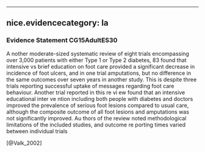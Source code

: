 
---
nice.evidencecategory: Ia
---

### Evidence Statement CG15AdultES30
A nother moderate-sized systematic review of eight trials encompassing over 3,000 patients with either Type 1 or Type 2 diabetes, 83 found that intensive vs brief education on foot care provided a significant decrease in incidence of foot ulcers, and in one trial amputations, but no difference in the same outcomes over seven years in another study. This is despite three trials reporting successful uptake of messages regarding foot care behaviour. Another trial reported in this re vi ew found that an intensive educational inter ve ntion including both people with diabetes and doctors improved the prevalence of serious foot lesions compared to usual care, although the composite outcome of all foot lesions and amputations was not significantly improved. Au thors of the review noted methodological limitations of the included studies, and outcome re porting times varied between individual trials

[@Valk_2002]


